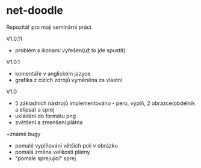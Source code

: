 # net-doodle
Repozitář pro moji seminární práci.

V1.0.11
- problém s ikonami vyřešen(už to jde spustit)

V1.0.1
- komentáře v anglickém jazyce
- grafika z cizích zdrojů vyměněna za vlastní

V1.0
- 5 základních nástrojů implementováno - pero, výplň, 2 obrazce(obdélník a elipsa) a sprej
- ukládání do formátu png
- zvětšení a zmenšení plátna

+známé bugy
- pomalé vyplňování větších polí v obrázku
- pomalá změna velikosti plátny
- "pomale sprejující" sprej
